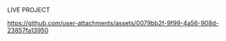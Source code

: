 LIVE PROJECT




https://github.com/user-attachments/assets/0079bb2f-9f99-4a56-908d-23857fa13950




